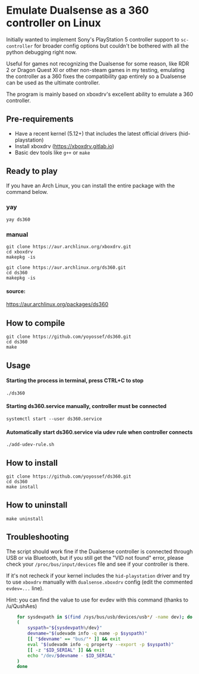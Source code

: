# Emulate Dualsense as a 360 controller on Linux

Initially wanted to implement Sony's PlayStation 5 controller support to `sc-controller` for broader config options but couldn't be bothered with all the python debugging right now.

Useful for games not recognizing the Dualsense for some reason, like RDR 2 or Dragon Quest XI or other non-steam games in my testing, emulating the controller as a 360 fixes the compatibility gap entirely so a Dualsense can be used as the ultimate controller.

The program is mainly based on xboxdrv's excellent ability to emulate a 360 controller.

## Pre-requirements

- Have a recent kernel (5.12+) that includes the latest official drivers (hid-playstation)
- Install xboxdrv (https://xboxdrv.gitlab.io)
- Basic dev tools like `g++` or `make`

## Ready to play
If you have an Arch Linux, you can install the entire package with the command below.

### yay
```
yay ds360
```

### manual
```
git clone https://aur.archlinux.org/xboxdrv.git
cd xboxdrv
makepkg -is

git clone https://aur.archlinux.org/ds360.git
cd ds360
makepkg -is
```

#### source: 
https://aur.archlinux.org/packages/ds360

## How to compile
```
git clone https://github.com/yoyossef/ds360.git
cd ds360
make
```
## Usage
#### Starting the process in terminal, press CTRL+C to stop
```
./ds360
```
#### Starting ds360.service manually, controller must be connected
```
systemctl start --user ds360.service
```
#### Automatically start ds360.service via udev rule when controller connects
```
./add-udev-rule.sh
```
## How to install
```
git clone https://github.com/yoyossef/ds360.git
cd ds360
make install
```

## How to uninstall

```
make uninstall
```

## Troubleshooting

The script should work fine if the Dualsense controller is connected through USB or via Bluetooth, but if you still get the "VID not found" error, please check your `/proc/bus/input/devices` file and see if your controller is there.

If it's not recheck if your kernel includes the `hid-playstation` driver and try to use `xboxdrv` manually with `dualsense.xboxdrv` config (edit the commented `evdev=...` line).


Hint: you can find the value to use for evdev with this command (thanks to /u/QushAes)
```sh
    for sysdevpath in $(find /sys/bus/usb/devices/usb*/ -name dev); do
    (
        syspath="${sysdevpath%/dev}"
        devname="$(udevadm info -q name -p $syspath)"
        [[ "$devname" == "bus/"* ]] && exit
        eval "$(udevadm info -q property --export -p $syspath)"
        [[ -z "$ID_SERIAL" ]] && exit
        echo "/dev/$devname - $ID_SERIAL"
    )
    done
```
